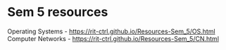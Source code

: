 # Sem 5 resources

Operating Systems - https://rit-ctrl.github.io/Resources-Sem_5/OS.html
Computer Networks - https://rit-ctrl.github.io/Resources-Sem_5/CN.html

